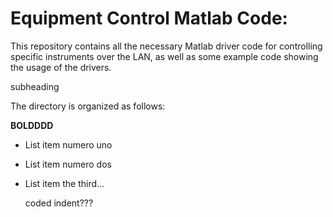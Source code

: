 Equipment Control Matlab Code:
==============================
This repository contains all the necessary Matlab driver code for controlling specific instruments over the LAN, as well as some example code showing the usage of the drivers.

subheading

The directory is organized as follows:



**BOLDDDD**

- List item numero uno
- List item numero dos
- List item the third…

	coded indent???